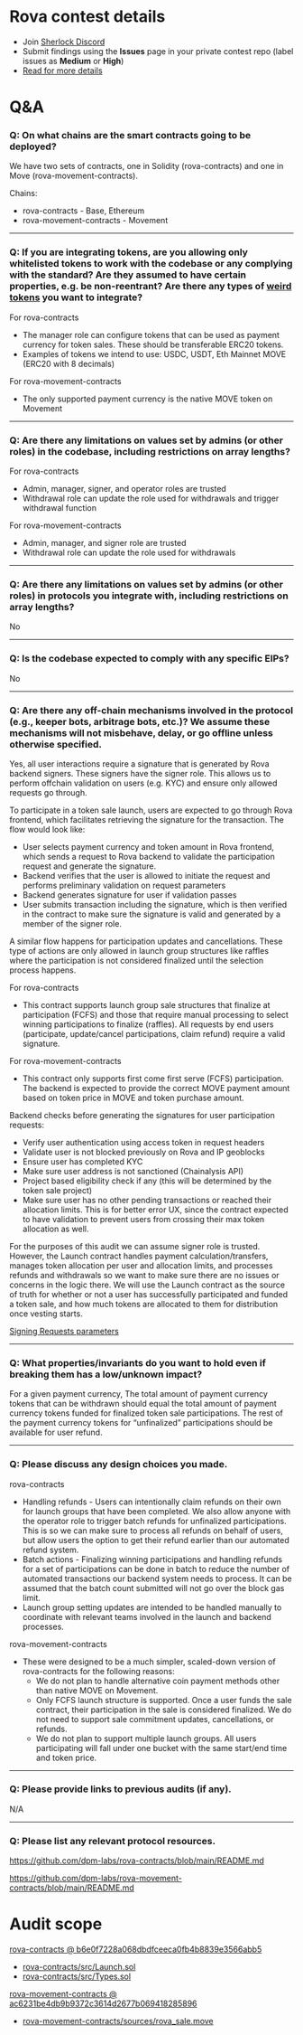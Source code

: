 # Rova contest details

- Join [Sherlock Discord](https://discord.gg/MABEWyASkp)
- Submit findings using the **Issues** page in your private contest repo (label issues as **Medium** or **High**)
- [Read for more details](https://docs.sherlock.xyz/audits/watsons)

# Q&A

### Q: On what chains are the smart contracts going to be deployed?
We have two sets of contracts, one in Solidity (rova-contracts) and one in Move (rova-movement-contracts). 

Chains:

- rova-contracts - Base, Ethereum
- rova-movement-contracts - Movement
___

### Q: If you are integrating tokens, are you allowing only whitelisted tokens to work with the codebase or any complying with the standard? Are they assumed to have certain properties, e.g. be non-reentrant? Are there any types of [weird tokens](https://github.com/d-xo/weird-erc20) you want to integrate?
For rova-contracts

- The manager role can configure tokens that can be used as payment currency for token sales. These should be transferable ERC20 tokens.
- Examples of tokens we intend to use: USDC, USDT, Eth Mainnet MOVE (ERC20 with 8 decimals)

For rova-movement-contracts

- The only supported payment currency is the native MOVE token on Movement
___

### Q: Are there any limitations on values set by admins (or other roles) in the codebase, including restrictions on array lengths?
For rova-contracts

- Admin, manager, signer, and operator roles are trusted
- Withdrawal role can update the role used for withdrawals and trigger withdrawal function

For rova-movement-contracts

- Admin, manager, and signer role are trusted
- Withdrawal role can update the role used for withdrawals
___

### Q: Are there any limitations on values set by admins (or other roles) in protocols you integrate with, including restrictions on array lengths?
No
___

### Q: Is the codebase expected to comply with any specific EIPs?
No
___

### Q: Are there any off-chain mechanisms involved in the protocol (e.g., keeper bots, arbitrage bots, etc.)? We assume these mechanisms will not misbehave, delay, or go offline unless otherwise specified.
Yes, all user interactions require a signature that is generated by Rova backend signers. These signers have the signer role. This allows us to perform offchain validation on users (e.g. KYC) and ensure only allowed requests go through. 

To participate in a token sale launch, users are expected to go through Rova frontend, which facilitates retrieving the signature for the transaction. The flow would look like:

- User selects payment currency and token amount in Rova frontend, which sends a request to Rova backend to validate the participation request and generate the signature.
- Backend verifies that the user is allowed to initiate the request and performs preliminary validation on request parameters
- Backend generates signature for user if validation passes
- User submits transaction including the signature, which is then verified in the contract to make sure the signature is valid and generated by a member of the signer role.

A similar flow happens for participation updates and cancellations. These type of actions are only allowed in launch group structures like raffles where the participation is not considered finalized until the selection process happens. 

For rova-contracts

- This contract supports launch group sale structures that finalize at participation (FCFS) and those that require manual processing to select winning participations to finalize (raffles). All requests by end users (participate, update/cancel participations, claim refund) require a valid signature.

For rova-movement-contracts

- This contract only supports first come first serve (FCFS) participation. The backend is expected to provide the correct MOVE payment amount based on token price in MOVE and token purchase amount.

Backend checks before generating the signatures for user participation requests:

- Verify user authentication using access token in request headers
- Validate user is not blocked previously on Rova and IP geoblocks
- Ensure user has completed KYC
- Make sure user address is not sanctioned (Chainalysis API)
- Project based eligibility check if any (this will be determined by the token sale project)
- Make sure user has no other pending transactions or reached their allocation limits. This is for better error UX, since the contract expected to have validation to prevent users from crossing their max token allocation as well.

For the purposes of this audit we can assume signer role is trusted. However, the Launch contract handles payment calculation/transfers, manages token allocation per user and allocation limits, and processes refunds and withdrawals so we want to make sure there are no issues or concerns in the logic there. We will use the Launch contract as the source of truth for whether or not a user has successfully participated and funded a token sale, and how much tokens are allocated to them for distribution once vesting starts.

[Signing Requests parameters](https://github.com/dpm-labs/rova-contracts/blob/main/README.md#signing-requests)
___

### Q: What properties/invariants do you want to hold even if breaking them has a low/unknown impact?
For a given payment currency, The total amount of payment currency tokens that can be withdrawn should equal the total amount of payment currency tokens funded for finalized token sale participations. The rest of the payment currency tokens for “unfinalized” participations should be available for user refund.
___

### Q: Please discuss any design choices you made.
rova-contracts

- Handling refunds - Users can intentionally claim refunds on their own for launch groups that have been completed. We also allow anyone with the operator role to trigger batch refunds for unfinalized participations. This is so we can make sure to process all refunds on behalf of users, but allow users the option to get their refund earlier than our automated refund system.
- Batch actions - Finalizing winning participations and handling refunds for a set of participations can be done in batch to reduce the number of automated transactions our backend system needs to process. It can be assumed that the batch count submitted will not go over the block gas limit.
- Launch group setting updates are intended to be handled manually to coordinate with relevant teams involved in the launch and backend processes.

rova-movement-contracts

- These were designed to be a much simpler, scaled-down version of rova-contracts for the following reasons:
    - We do not plan to handle alternative coin payment methods other than native MOVE on Movement.
    - Only FCFS launch structure is supported. Once a user funds the sale contract, their participation in the sale is considered finalized. We do not need to support sale commitment updates, cancellations, or refunds.
    - We do not plan to support multiple launch groups. All users participating will fall under one bucket with the same start/end time and token price.
___

### Q: Please provide links to previous audits (if any).
N/A
___

### Q: Please list any relevant protocol resources.
https://github.com/dpm-labs/rova-contracts/blob/main/README.md

https://github.com/dpm-labs/rova-movement-contracts/blob/main/README.md


# Audit scope

[rova-contracts @ b6e0f7228a068dbdfceeca0fb4b8839e3566abb5](https://github.com/dpm-labs/rova-contracts/tree/b6e0f7228a068dbdfceeca0fb4b8839e3566abb5)
- [rova-contracts/src/Launch.sol](rova-contracts/src/Launch.sol)
- [rova-contracts/src/Types.sol](rova-contracts/src/Types.sol)

[rova-movement-contracts @ ac6231be4db9b9372c3614d2677b069418285896](https://github.com/dpm-labs/rova-movement-contracts/tree/ac6231be4db9b9372c3614d2677b069418285896)
- [rova-movement-contracts/sources/rova_sale.move](rova-movement-contracts/sources/rova_sale.move)


